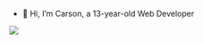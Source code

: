 - 👋 Hi, I’m Carson, a 13-year-old Web Developer

<img align="left" src="https://github-readme-stats.vercel.app/api?username=CodingByCarson&show_icons=true&hide_border=true&theme=dark" />

